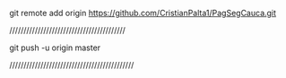 git remote add origin https://github.com/CristianPalta1/PagSegCauca.git

/////////////////////////////////////////

git push -u origin master

////////////////////////////////////////////

